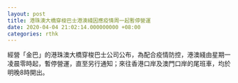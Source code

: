```yaml
---
layout: post
title: 港珠澳大橋穿梭巴士港澳綫因應疫情周一起暫停營運
date: 2020-04-04 21:02:14.000000000 +08:00
categories: rthk
---
```


經營「金巴」的港珠澳大橋穿梭巴士公司公布，為配合疫情防控，港澳綫由星期一凌晨零時起，暫停營運，直至另行通知；來往香港口岸及澳門口岸的尾班車，均於明晚8時開出。
